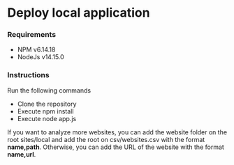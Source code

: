 # Deploy local application
### Requirements
  - NPM v6.14.18
  - NodeJs v14.15.0

### Instructions
Run the following commands
  - Clone the repository
  - Execute npm install
  - Execute node app.js

   If you want to analyze more websites, you can add the website folder on the root sites/local and add the root on csv/websites.csv with the format **name,path**.
Otherwise, you can add the URL of the website with the format **name,url**.